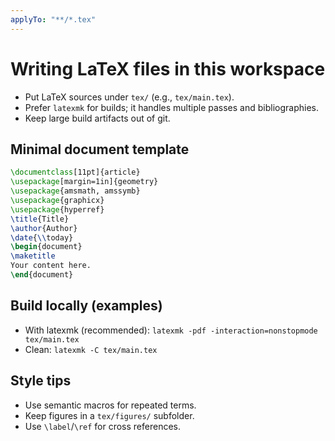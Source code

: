```yaml
---
applyTo: "**/*.tex"
---
```


# Writing LaTeX files in this workspace

- Put LaTeX sources under `tex/` (e.g., `tex/main.tex`).
- Prefer `latexmk` for builds; it handles multiple passes and bibliographies.
- Keep large build artifacts out of git.

## Minimal document template

```tex
\documentclass[11pt]{article}
\usepackage[margin=1in]{geometry}
\usepackage{amsmath, amssymb}
\usepackage{graphicx}
\usepackage{hyperref}
\title{Title}
\author{Author}
\date{\\today}
\begin{document}
\maketitle
Your content here.
\end{document}
```

## Build locally (examples)
- With latexmk (recommended): `latexmk -pdf -interaction=nonstopmode tex/main.tex`
- Clean: `latexmk -C tex/main.tex`

## Style tips
- Use semantic macros for repeated terms.
- Keep figures in a `tex/figures/` subfolder.
- Use `\label`/`\ref` for cross references.
